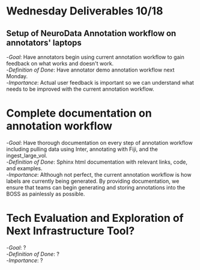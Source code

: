 # Wednesday Deliverables 10/18

## Setup of NeuroData Annotation workflow on annotators' laptops

-*Goal*: Have annotators begin using current annotation workflow to gain feedback on what works and doesn't work.  
-*Definition of Done*: Have annotator demo annotation workflow next Monday.  
-*Importance*: Actual user feedback is important so we can understand what needs to be improved with the current annotation workflow.


# Complete documentation on annotation workflow

-*Goal*: Have thorough documentation on every step of annotation workflow including pulling data using Inter, annotating with Fiji, and the ingest_large_vol.  
-*Definition of Done*: Sphinx html documentation with relevant links, code, and examples.  
-*Importance*: Although not perfect, the current annotation workflow is how labels are currently being generated. By providing documentation, we ensure that teams can begin generating and storing annotations into the BOSS as painlessly as possible.  

# Tech Evaluation and Exploration of Next Infrastructure Tool?

-*Goal*: ?  
-*Definition of Done*: ?  
-*Importance*: ?  
